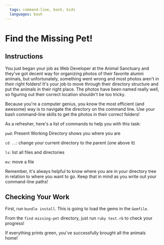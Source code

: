 ```yaml
---
  tags: command-line, bash, kids
  languages: bash
---
```


# Find the Missing Pet!

## Instructions

You just began your job as Web Developer at the Animal Sanctuary and they've got decent way for organizing photos of their favorite alumni animals, but unfortunately, something went wrong and most photos aren't in their right folders! It's your job to move through their directory structure and put the animals in their right place. The photos have been named really well, so figuring out their correct location shouldn't be too tricky.

Because you're a computer genius, you know the most efficient (and awesome) way is to navigate the directory on the command line. Use your bash command-line skills to get the photos in their correct folders!

As a refresher, here's a list of commands to help you with this task:

`pwd`: Present Working Directory shows you where you are

`cd ..`: change your current directory to the parent (one above it)

`ls`: list all files and directories

`mv`: move a file

Remember, it's always helpful to know where you are in your directory tree in relation to where you want to go. Keep that in mind as you write out your command-line paths!

## Checking Your Work

First, run `bundle install`. This is going to load the gems in the `Gemfile`.

From the `find-missing-pet` directory, just run `ruby test.rb` to check your progress! 

If everything prints green, you've successfully brought all the animals home!
